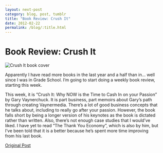 ```yaml
---
layout: next-post
category: blog, post, tumblr
title: "Book Review: Crush It"
date: 2012-02-22
permalink: /blog/:title.html
---
```


# Book Review: Crush It

![Crush It book cover](http://68.media.tumblr.com/tumblr_lznoq2txWp1qz81kho1_500.jpg)

Apparently I have read more books in the last year and a half than in… well since I was in Grade School. I’m going to start doing a weekly book review, starting this week.

This week, it is “Crush It: Why NOW is the Time to Cash In on your Passion” by Gary Vaynerchuck. It is part business, part memoirs about Gary’s path through creating Vaynermedia. There’s a lot of good business concepts that he talks about, including to really go after your passion. However, the book falls short by being a longer version of his keynotes as the book is dictated rather than written. Also, there’s not enough case studies that I would’ve liked. I have yet to read “The Thank You Economy”, which is also by him, but I’ve been told that it is a better because he’s spent more time improving from his last book.


[Original Post](http://jermspeaks.com/post/18077929530/apparently-i-have-read-more-books-in-the-last-year)
